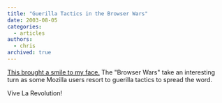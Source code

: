 ```yaml
---
title: "Guerilla Tactics in the Browser Wars"
date: 2003-08-05
categories:
  - articles
authors:
  - chris
archived: true
---
```


[This brought a smile to my face.](https://web.archive.org/web/20040906135843/http://www.mozillazine.org/talkback.html?article=3522 "Taking the fight to the streets!") The "Browser Wars" take an interesting turn as some Mozilla users resort to guerilla tactics to spread the word.

Vive La Revolution!
